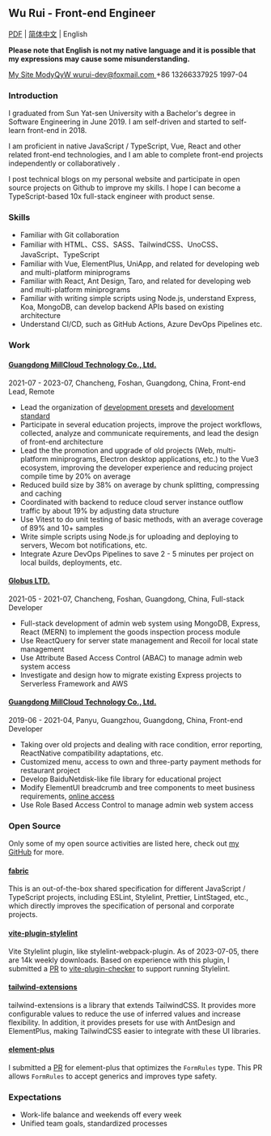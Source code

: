 ## Wu Rui - Front-end Engineer

[PDF](./Wu%20Rui%20-%20Frontend%20Engineer.pdf) | [简体中文](./index.zh-CN.md) | English

**Please note that English is not my native language and it is possible that my expressions may cause some misunderstanding.**

<div class="flex flex-wrap">
  <a href="https://modyqyw.github.io" class="flex items-center mr-2">
    <iconify-icon icon="carbon:home" class="mr-1"></iconify-icon>
    My Site
  </a>
  <a href="https://github.com/ModyQyW" class="flex items-center mx-2">
    <iconify-icon icon="carbon:logo-github" class="mr-1"></iconify-icon>
    ModyQyW
  </a>
  <a href="mailto:wurui-dev@foxmail.com" class="flex items-center mx-2">
    <iconify-icon icon="carbon:email" class="mr-1"></iconify-icon>
    wurui-dev@foxmail.com
  </a>
  <span class="flex items-center mx-2">
    <iconify-icon icon="carbon:phone" class="mr-1"></iconify-icon>
    +86 13266337925
  </span>
  <span class="flex items-center mx-2">
    <iconify-icon icon="icon-park-outline:birthday-cake" class="mr-1"></iconify-icon>
    1997-04
  </span>
</div>

### Introduction

I graduated from Sun Yat-sen University with a Bachelor's degree in Software Engineering in June 2019. I am self-driven and started to self-learn front-end in 2018.

I am proficient in native JavaScript / TypeScript, Vue, React and other related front-end technologies, and I am able to complete front-end projects independently or collaboratively .

I post technical blogs on my personal website and participate in open source projects on Github to improve my skills. I hope I can become a TypeScript-based 10x full-stack engineer with product sense.

### Skills

- Familiar with Git collaboration
- Familiar with HTML、CSS、SASS、TailwindCSS、UnoCSS、JavaScript、TypeScript
- Familiar with Vue, ElementPlus, UniApp, and related for developing web and multi-platform miniprograms
- Familiar with React, Ant Design, Taro, and related for developing web and multi-platform miniprograms
- Familiar with writing simple scripts using Node.js, understand Express, Koa, MongoDB, can develop backend APIs based on existing architecture
- Understand CI/CD, such as GitHub Actions, Azure DevOps Pipelines etc.

### Work

#### [Guangdong MillCloud Technology Co., Ltd.](https://www.millcloud.cn/)

<p class="text-gray-500">2021-07 - 2023-07, Chancheng, Foshan, Guangdong, China, Front-end Lead, Remote</p>

- Lead the organization of [development presets](https://github.com/MillCloud/presets) and [development standard](https://millcloud.github.io/standard)
- Participate in several education projects, improve the project workflows, collected, analyze and communicate requirements, and lead the design of front-end architecture
- Lead the the promotion and upgrade of old projects (Web, multi-platform miniprograms, Electron desktop applications, etc.) to the Vue3 ecosystem, improving the developer experience and reducing project compile time by 20% on average
- Reduced build size by 38% on average by chunk splitting, compressing and caching
- Coordinated with backend to reduce cloud server instance outflow traffic by about 19% by adjusting data structure
- Use Vitest to do unit testing of basic methods, with an average coverage of 89% and 10+ samples
- Write simple scripts using Node.js for uploading and deploying to servers, Wecom bot notifications, etc.
- Integrate Azure DevOps Pipelines to save 2 - 5 minutes per project on local builds, deployments, etc.

#### [Globus LTD.](https://globus-china.com/)

<p class="text-gray-500 my-2">2021-05 - 2021-07, Chancheng, Foshan, Guangdong, China, Full-stack Developer</p>

- Full-stack development of admin web system using MongoDB, Express, React (MERN) to implement the goods inspection process module
- Use ReactQuery for server state management and Recoil for local state management
- Use Attribute Based Access Control (ABAC) to manage admin web system access
- Investigate and design how to migrate existing Express projects to Serverless Framework and AWS

#### [Guangdong MillCloud Technology Co., Ltd.](https://www.millcloud.cn/)

<p class="text-gray-500 my-2">2019-06 - 2021-04, Panyu, Guangzhou, Guangdong, China, Front-end Developer</p>

- Taking over old projects and dealing with race condition, error reporting, ReactNative compatibility adaptations, etc.
- Customized menu, access to own and three-party payment methods for restaurant project
- Develop BaiduNetdisk-like file library for educational project
- Modify ElementUI breadcrumb and tree components to meet business requirements, [online access](https://gitee.com/MillCloud/element)
- Use Role Based Access Control to manage admin web system access

### Open Source

Only some of my open source activities are listed here, check out [my GitHub](https://github.com/ModyQyW) for more.

#### [fabric](https://github.com/ModyQyW/fabric)

This is an out-of-the-box shared specification for different JavaScript / TypeScript projects, including ESLint, Stylelint, Prettier, LintStaged, etc., which directly improves the specification of personal and corporate projects.

#### [vite-plugin-stylelint](https://github.com/ModyQyW/vite-plugin-stylelint)

Vite Stylelint plugin, like stylelint-webpack-plugin. As of 2023-07-05, there are 14k weekly downloads. Based on experience with this plugin, I submitted a [PR](https://github.com/fi3ework/vite-plugin-checker/pull/158) to [vite-plugin-checker](https://github.com/fi3ework/vite-plugin-checker) to support running Stylelint.

#### [tailwind-extensions](https://github.com/ModyQyW/tailwind-extensions)

tailwind-extensions is a library that extends TailwindCSS. It provides more configurable values to reduce the use of inferred values and increase flexibility. In addition, it provides presets for use with AntDesign and ElementPlus, making TailwindCSS easier to integrate with these UI libraries.

#### [element-plus](https://github.com/element-plus/element-plus)

I submitted a [PR](https://github.com/element-plus/element-plus/pull/12549) for element-plus that optimizes the `FormRules` type. This PR allows `FormRules` to accept generics and improves type safety.

### Expectations

- Work-life balance and weekends off every week
- Unified team goals, standardized processes

<script src="https://cdn.jsdelivr.net/npm/@unocss/runtime"></script>
<script src="https://cdn.jsdelivr.net/npm/iconify-icon/dist/iconify-icon.min.js"></script>
